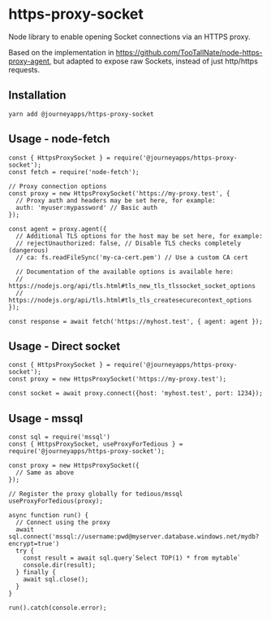 # https-proxy-socket

Node library to enable opening Socket connections via an HTTPS proxy.

Based on the implementation in https://github.com/TooTallNate/node-https-proxy-agent,
but adapted to expose raw Sockets, instead of just http/https requests.

## Installation

    yarn add @journeyapps/https-proxy-socket

## Usage - node-fetch

    const { HttpsProxySocket } = require('@journeyapps/https-proxy-socket');
    const fetch = require('node-fetch');

    // Proxy connection options
    const proxy = new HttpsProxySocket('https://my-proxy.test', {
      // Proxy auth and headers may be set here, for example:
      auth: 'myuser:mypassword' // Basic auth
    });

    const agent = proxy.agent({
      // Additional TLS options for the host may be set here, for example:
      // rejectUnauthorized: false, // Disable TLS checks completely (dangerous)
      // ca: fs.readFileSync('my-ca-cert.pem') // Use a custom CA cert

      // Documentation of the available options is available here:
      //  https://nodejs.org/api/tls.html#tls_new_tls_tlssocket_socket_options
      //  https://nodejs.org/api/tls.html#tls_tls_createsecurecontext_options
    });

    const response = await fetch('https://myhost.test', { agent: agent });

## Usage - Direct socket

    const { HttpsProxySocket } = require('@journeyapps/https-proxy-socket');
    const proxy = new HttpsProxySocket('https://my-proxy.test');

    const socket = await proxy.connect({host: 'myhost.test', port: 1234});

## Usage - mssql

    const sql = require('mssql')
    const { HttpsProxySocket, useProxyForTedious } = require('@journeyapps/https-proxy-socket');

    const proxy = new HttpsProxySocket({
      // Same as above
    });

    // Register the proxy globally for tedious/mssql
    useProxyForTedious(proxy);

    async function run() {
      // Connect using the proxy
      await sql.connect('mssql://username:pwd@myserver.database.windows.net/mydb?encrypt=true')
      try {
        const result = await sql.query`Select TOP(1) * from mytable`
        console.dir(result);
      } finally {
        await sql.close();
      }
    }

    run().catch(console.error);
